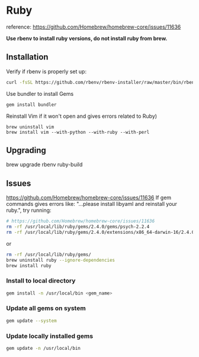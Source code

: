 # Ruby
reference: https://github.com/Homebrew/homebrew-core/issues/11636

**Use rbenv to install ruby versions, do not install ruby from brew.**

## Installation
Verify if rbenv is properly set up:
```sh
curl -fsSL https://github.com/rbenv/rbenv-installer/raw/master/bin/rbenv-doctor | bash
```
Use bundler to install Gems
```sh
gem install bundler
```
Reinstall Vim if it won't open and gives errors related to Ruby)
```eh
brew uninstall vim
brew install vim --with-python --with-ruby --with-perl
```

## Upgrading
brew upgrade rbenv ruby-build

## Issues
https://github.com/Homebrew/homebrew-core/issues/11636
If gem commands gives errors like: "...please install libyaml and reinstall your ruby.", try running:
```sh
# https://github.com/Homebrew/homebrew-core/issues/11636
rm -rf /usr/local/lib/ruby/gems/2.4.0/gems/psych-2.2.4
rm -rf /usr/local/lib/ruby/gems/2.4.0/extensions/x86_64-darwin-16/2.4.0/psych-2.2.4
```
or
```sh
rm -rf /usr/local/lib/ruby/gems/
brew uninstall ruby --ignore-dependencies
brew install ruby
```

### Install to local directory
```sh
gem install -n /usr/local/bin <gem_name>
```

### Update all gems on system
```sh
gem update --system
```

### Update locally installed gems
```sh
gem update -n /usr/local/bin
```
